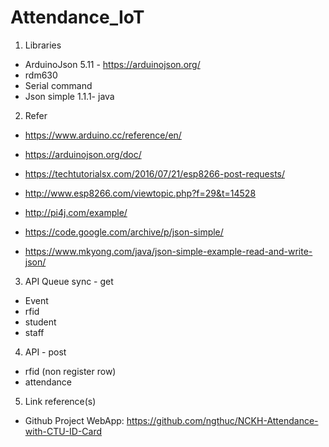 # Attendance_IoT

1. Libraries 
- ArduinoJson 5.11 - https://arduinojson.org/
- rdm630
- Serial command
- Json simple 1.1.1- java
  
2. Refer
- https://www.arduino.cc/reference/en/
- https://arduinojson.org/doc/
- https://techtutorialsx.com/2016/07/21/esp8266-post-requests/
- http://www.esp8266.com/viewtopic.php?f=29&t=14528
- http://pi4j.com/example/
	
- https://code.google.com/archive/p/json-simple/
- https://www.mkyong.com/java/json-simple-example-read-and-write-json/


3. API Queue sync - get
- Event
- rfid
- student
- staff

4. API - post
- rfid (non register row)
- attendance

5. Link reference(s)
- Github Project WebApp: https://github.com/ngthuc/NCKH-Attendance-with-CTU-ID-Card
